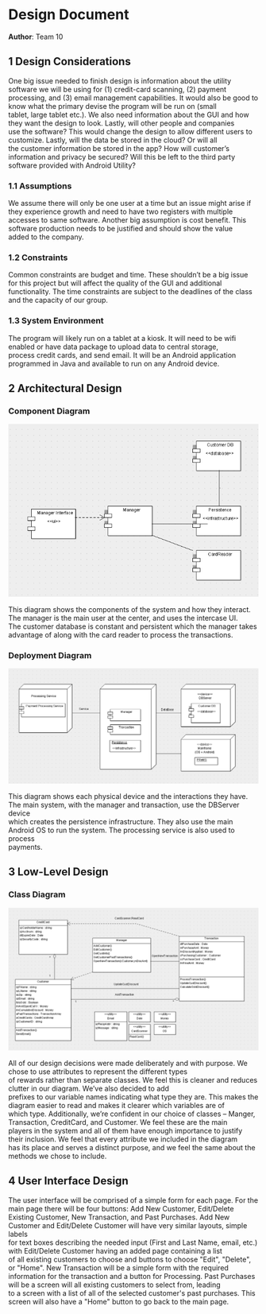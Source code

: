 # Design Document

**Author**: Team 10

## 1 Design Considerations

One big issue needed to finish design is information about the utility software we will be using for (1) credit-card scanning, (2) payment  
processing, and (3) email management capabilities. It would also be good to know what the primary devise the program will be run on (small  
tablet, large tablet etc.). We also need information about the GUI and how they want the design to look. Lastly, will other people and companies  
use the software? This would change the design to allow different users to customize. Lastly, will the data be stored in the cloud? Or will all  
the customer information be stored in the app? How will customer’s information and privacy be secured? Will this be left to the third party  
software provided with Android Utility?


### 1.1 Assumptions

We assume there will only be one user at a time but an issue might arise if they experience growth and need to have two registers with multiple  
accesses to same software. Another big assumption is cost benefit. This software production needs to be justified and should show the value  
added to the company. 


### 1.2 Constraints

Common constraints are budget and time. These shouldn’t be a big issue for this project but will affect the quality of the GUI and additional  
functionality. The time constraints are subject to the deadlines of the class and the capacity of our group. 

### 1.3 System Environment

The program will likely run on a tablet at a kiosk. It will need to be wifi enabled or have data package to upload data to central storage,  
process credit cards, and send email. It will be an Android application programmed in Java and available to run on any Android device. 

## 2 Architectural Design

### Component Diagram

![Component Diagram](component.PNG "on hover description")

This diagram shows the components of the system and how they interact. The manager is the main user at the center, and uses the intercase UI.  
The customer database is constant and persistent which the manager takes advantage of along with the card reader to process the transactions.

### Deployment Diagram

![Deployment Diagram](deployment.PNG "on hover description")

This diagram shows each physical device and the interactions they have.  The main system, with the manager and transaction, use the DBServer device  
which creates the persistence infrastructure. They also use the main Android OS to run the system. The processing service is also used to process  
payments.

## 3 Low-Level Design

### Class Diagram

![Class Diagram](teamdesign.PNG "on hover description")

All of our design decisions were made deliberately and with purpose. We chose to use attributes to represent the different types  
of rewards rather than separate classes. We feel this is cleaner and reduces clutter in our diagram. We’ve also decided to add  
prefixes to our variable names indicating what type they are. This makes the diagram easier to read and makes it clearer which variables are of  
which type. Additionally, we’re confident in our choice of classes – Manger, Transaction, CreditCard, and Customer. We feel these are the main  
players in the system and all of them have enough importance to justify their inclusion. We feel that every attribute we included in the diagram  
has its place and serves a distinct purpose, and we feel the same about the methods we chose to include.

## 4 User Interface Design

The user interface will be comprised of a simple form for each page. For the main page there will be four buttons: Add New Customer, Edit/Delete  
Existing Customer, New Transaction, and Past Purchases. Add New Customer and Edit/Delete Customer will have very similar layouts, simple labels  
for text boxes describing the needed input (First and Last Name, email, etc.) with Edit/Delete Customer having an added page containing a list  
of all existing customers to choose and buttons to choose "Edit", "Delete", or "Home". New Transaction will be a simple form with the required  
information for the transaction and a button for Processing.  Past Purchases will be a screen will all existing customers to select from, leading  
to a screen with a list of all of the selected customer's past purchases.  This screen will also have a "Home" button to go back to the main page.

